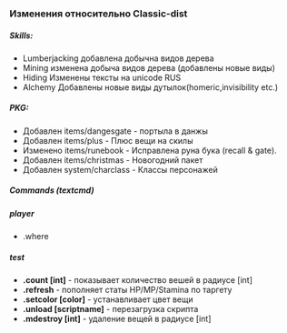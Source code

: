 ### Изменения относительно Classic-dist


##### Skills:
- Lumberjacking добавлена добычна видов дерева
- Mining изменена добыча видов дерева (добавлены новые виды)
- Hiding Изменены тексты на unicode RUS
- Alchemy Добавлены новые виды дутылок(homeric,invisibility etc.)


##### PKG:
- Добавлен items/dangesgate - портыла в данжы
- Добавлен items/plus - Плюс вещи на скилы
- Изменено items/runebook - Исправлена руна бука (recall & gate).
- Добавлен items/christmas - Новогодний пакет
- Добавлен system/charclass - Классы персонажей


##### Commands (textcmd)
##### player
- .where
##### test
- **.count [int]** - показывает количество вешей в радиусе [int]
- **.refresh** - пополняет статы HP/MP/Stamina по таргету
- **.setcolor [color]** - устанавливает цвет вещи
- **.unload [scriptname]** - перезагрузка скрипта
- **.mdestroy [int]** - удаление вещей в радиусе [int]
